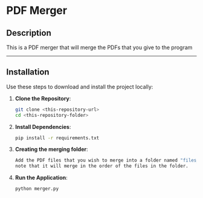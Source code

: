 # PDF Merger

## Description
This is a PDF merger that will merge the PDFs that you give to the program

---

## Installation

Use these steps to download and install the project locally:

1. **Clone the Repository**:
   ```bash
   git clone <this-repository-url>
   cd <this-repository-folder>
   ```

2. **Install Dependencies**:
   ```bash
   pip install -r requirements.txt
   ```
   
3. **Creating the merging folder**:
   ```bash
   Add the PDF files that you wish to merge into a folder named "files_to_merge",
   note that it will merge in the order of the files in the folder.
   ```
   
4. **Run the Application**:
   ```bash
   python merger.py
   ```
